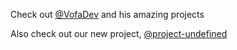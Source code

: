 Check out [@VofaDev](https://github.com/VofaDev) and his amazing projects

Also check out our new project, [@project-undefined](https://github.com/project-undefined)
